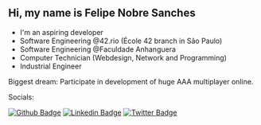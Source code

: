 ## Hi, my name is Felipe Nobre Sanches

- I'm an aspiring developer
- Software Engineering @42.rio (École 42 branch in São Paulo)
- Software Engineering @Faculdade Anhanguera
- Computer Technician (Webdesign, Network and Programming)
- Industrial Engineer

Biggest dream: Participate in development of huge AAA multiplayer online.

Socials:

[![Github Badge](https://img.shields.io/badge/-Github-000?style=flat-square&logo=Github&logoColor=white&link=https://github.com/fnsanches)](https://github.com/fnsanches)
[![Linkedin Badge](https://img.shields.io/badge/-LinkedIn-blue?style=flat-square&logo=Linkedin&logoColor=white&link=https://www.linkedin.com/in/fnsanches/)](https://www.linkedin.com/in/fnsanches/)
[![Twitter Badge](https://img.shields.io/badge/-Twitter-1ca0f1?style=flat-square&labelColor=1ca0f1&logo=twitter&logoColor=white&link=https://twitter.com/fnsanches10)](https://twitter.com/fnsanches10)

<!---
fnsanches/fnsanches is a ✨ special ✨ repository because its `README.md` (this file) appears on your GitHub profile.
You can click the Preview link to take a look at your changes.
--->
